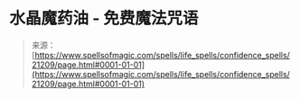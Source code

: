 <!--yml

分类：未分类

日期：2024年06月12日 19:04:32

-->

# 水晶魔药油 - 免费魔法咒语

> 来源：[https://www.spellsofmagic.com/spells/life_spells/confidence_spells/21209/page.html#0001-01-01](https://www.spellsofmagic.com/spells/life_spells/confidence_spells/21209/page.html#0001-01-01)
